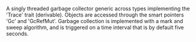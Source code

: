 A singly threaded garbage collector generic across types implementing the 'Trace' trait (derivable). Objects are accessed through the smart pointers 'Gc' and 'GcRefMut'. Garbage collection is implemented with a mark and sweep algorithm, and is triggered on a time interval that is by default five seconds.
